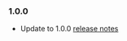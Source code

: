 ### 1.0.0

- Update to 1.0.0 [release notes](https://github.com/Klingenstadt-Solingen/Open-SmartCity-Home/releases/tag/1.0.0)

